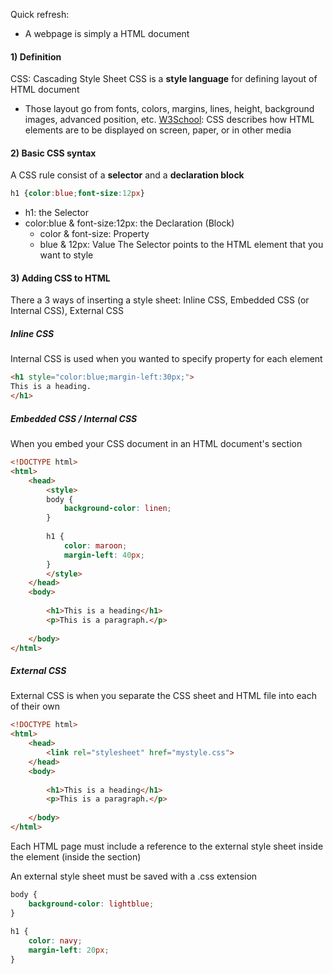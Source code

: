 Quick refresh:
- A webpage is simply a HTML document

#### 1) Definition
CSS: Cascading Style Sheet
CSS is a **style language** for defining layout of HTML document
- Those layout go from fonts, colors, margins, lines, height, background images, advanced position, etc.
[W3School](https://www.w3schools.com/Css/css_intro.asp): CSS describes how HTML elements are to be displayed on screen, paper, or in other media

#### 2) Basic CSS syntax
A CSS rule consist of a **selector** and a **declaration block**
```CSS
h1 {color:blue;font-size:12px}
```
- h1: the Selector
- color:blue & font-size:12px: the Declaration (Block)
	- color & font-size: Property
	- blue & 12px: Value
The Selector points to the HTML element that you want to style

#### 3) Adding CSS to HTML
There a 3 ways of inserting a style sheet: Inline CSS, Embedded CSS (or Internal CSS), External CSS
##### Inline CSS
Internal CSS is used when you wanted to specify property for each element
```HTML
<h1 style="color:blue;margin-left:30px;">
This is a heading.
</h1>
```

##### Embedded CSS / Internal CSS
When you embed your CSS document in an HTML document's <head> </head> section
```HTML
<!DOCTYPE html>  
<html>  
	<head>  
		<style>  
		body {
			background-color: linen;
		}  
		  
		h1 {
			color: maroon;  
			margin-left: 40px;
		}  
		</style>  
	</head>  
	<body>  
	  
		<h1>This is a heading</h1>  
		<p>This is a paragraph.</p>  
	  
	</body>  
</html>
```

##### External CSS
External CSS is when you separate the CSS sheet and HTML file into each of their own
```HTML
<!DOCTYPE html>  
<html>  
	<head>  
		<link rel="stylesheet" href="mystyle.css">  
	</head>  
	<body>  
	  
		<h1>This is a heading</h1>  
		<p>This is a paragraph.</p>  
	  
	</body>  
</html>
```
Each HTML page must include a reference to the external style sheet inside the <link> element (inside the <head> </head> section)

An external style sheet must be saved with a .css extension
```mystyle.css
body {
	background-color: lightblue;
}  
  
h1 {
	color: navy;  
	margin-left: 20px;
}
```
